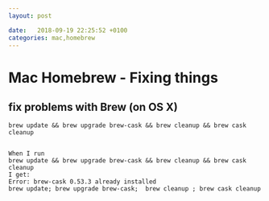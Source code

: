 ```yaml
---
layout: post

date:   2018-09-19 22:25:52 +0100
categories: mac,homebrew
---
```

Mac Homebrew - Fixing things
=============

fix problems with Brew (on OS X)
--------------------------------

    brew update && brew upgrade brew-cask && brew cleanup && brew cask cleanup


    When I run 
    brew update && brew upgrade brew-cask && brew cleanup && brew cask cleanup 
    I get:
    Error: brew-cask 0.53.3 already installed
    brew update; brew upgrade brew-cask;  brew cleanup ; brew cask cleanup    

